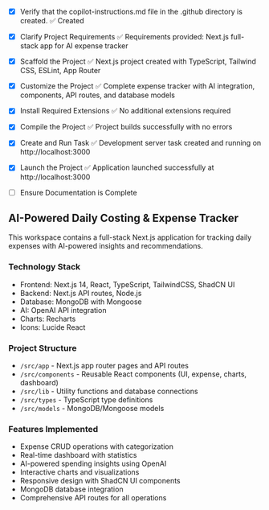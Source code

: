 - [x] Verify that the copilot-instructions.md file in the .github directory is created. ✅ Created

- [x] Clarify Project Requirements ✅ Requirements provided: Next.js full-stack app for AI expense tracker

- [x] Scaffold the Project ✅ Next.js project created with TypeScript, Tailwind CSS, ESLint, App Router

- [x] Customize the Project ✅ Complete expense tracker with AI integration, components, API routes, and database models

- [x] Install Required Extensions ✅ No additional extensions required

- [x] Compile the Project ✅ Project builds successfully with no errors

- [x] Create and Run Task ✅ Development server task created and running on http://localhost:3000

- [x] Launch the Project ✅ Application launched successfully at http://localhost:3000

- [ ] Ensure Documentation is Complete

## AI-Powered Daily Costing & Expense Tracker

This workspace contains a full-stack Next.js application for tracking daily expenses with AI-powered insights and recommendations.

### Technology Stack

- Frontend: Next.js 14, React, TypeScript, TailwindCSS, ShadCN UI
- Backend: Next.js API routes, Node.js
- Database: MongoDB with Mongoose
- AI: OpenAI API integration
- Charts: Recharts
- Icons: Lucide React

### Project Structure

- `/src/app` - Next.js app router pages and API routes
- `/src/components` - Reusable React components (UI, expense, charts, dashboard)
- `/src/lib` - Utility functions and database connections
- `/src/types` - TypeScript type definitions
- `/src/models` - MongoDB/Mongoose models

### Features Implemented

- Expense CRUD operations with categorization
- Real-time dashboard with statistics
- AI-powered spending insights using OpenAI
- Interactive charts and visualizations
- Responsive design with ShadCN UI components
- MongoDB database integration
- Comprehensive API routes for all operations
